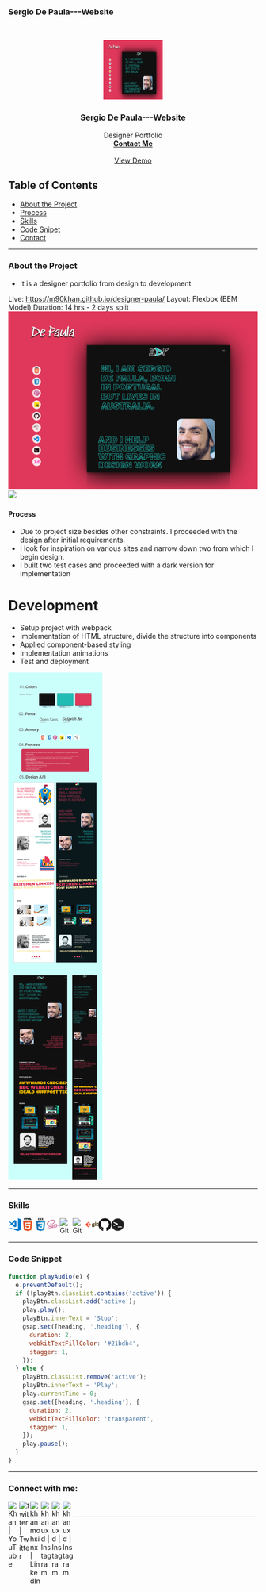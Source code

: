 ### Sergio De Paula---Website

<br />
<p align="center">
  <a href="https://m90khan.github.io/designer-paula/">
    <img src="Sergio-Cover.jpg" alt="Logo" width="120" height="120">
  </a>

  <h3 align="center">Sergio De Paula---Website  </h3>

  <p align="center">
Designer Portfolio <br />
    <a href="m90khan@gmail.com"><strong>Contact Me</strong></a>
    <br />
    <br />
    <a href="https://m90khan.github.io/designer-paula/">View Demo</a>
    
   </p>
</p>

## Table of Contents

- [About the Project](#about-the-project)
- [Process](#process)
- [Skills](#skills)
- [Code Snipet](#code)
- [Contact](#Contact)

---

### About the Project

- It is a designer portfolio from design to development.

Live: https://m90khan.github.io/designer-paula/
Layout: Flexbox (BEM Model)
Duration: 14 hrs - 2 days split
<img src="Sergio-Cover.jpg">
<img src="sergio.gif">

#### Process

- Due to project size besides other constraints. I proceeded with the design after initial requirements.
- I look for inspiration on various sites and narrow down two from which I begin design.
- I built two test cases and proceeded with a dark version for implementation

# Development

- Setup project with webpack
- Implementation of HTML structure, divide the structure into components
- Applied component-based styling
- Implementation animations
- Test and deployment

<img src="overview.jpg">

---

### Skills

[<img align="left" alt="Visual Studio Code" width="26px" src="https://raw.githubusercontent.com/github/explore/80688e429a7d4ef2fca1e82350fe8e3517d3494d/topics/visual-studio-code/visual-studio-code.png" />][youtube]
[<img align="left" alt="HTML5" width="26px" src="https://raw.githubusercontent.com/github/explore/80688e429a7d4ef2fca1e82350fe8e3517d3494d/topics/html/html.png" />][youtube]
[<img align="left" alt="CSS3" width="26px" src="https://raw.githubusercontent.com/github/explore/80688e429a7d4ef2fca1e82350fe8e3517d3494d/topics/css/css.png" />][youtube]
[<img align="left" alt="Sass" width="26px" src="https://raw.githubusercontent.com/github/explore/80688e429a7d4ef2fca1e82350fe8e3517d3494d/topics/sass/sass.png" />][youtube]
[<img align="left" alt="Git" width="26px" src="https://www.w3schools.com/whatis/img_js.png" />][youtube]
[<img align="left" alt="Git" width="26px" src="https://greensock.com/uploads/set_resources_4/84c1e40ea0e759e3f1505eb1788ddf3c_greensock-logo.svg" />][youtube]
[<img align="left" alt="Git" width="26px" src="https://raw.githubusercontent.com/github/explore/80688e429a7d4ef2fca1e82350fe8e3517d3494d/topics/git/git.png" />][youtube]
[<img align="left" alt="GitHub" width="26px" src="https://raw.githubusercontent.com/github/explore/78df643247d429f6cc873026c0622819ad797942/topics/github/github.png" />][youtube]
[<img align="left" alt="Terminal" width="26px" src="https://raw.githubusercontent.com/github/explore/80688e429a7d4ef2fca1e82350fe8e3517d3494d/topics/terminal/terminal.png" />][youtube]
<br />
<br />

---

### Code Snippet

```javascript
function playAudio(e) {
  e.preventDefault();
  if (!playBtn.classList.contains('active')) {
    playBtn.classList.add('active');
    play.play();
    playBtn.innerText = 'Stop';
    gsap.set([heading, '.heading'], {
      duration: 2,
      webkitTextFillColor: '#21bdb4',
      stagger: 1,
    });
  } else {
    playBtn.classList.remove('active');
    playBtn.innerText = 'Play';
    play.currentTime = 0;
    gsap.set([heading, '.heading'], {
      duration: 2,
      webkitTextFillColor: 'transparent',
      stagger: 1,
    });
    play.pause();
  }
}
```

---

### Connect with me:

[<img align="left" alt="Khan | YouTube" width="22px" src="https://cdn.jsdelivr.net/npm/simple-icons@v3/icons/youtube.svg" />][youtube]

[<img align="left" alt="twitter | Twitter" width="22px" src="https://cdn.jsdelivr.net/npm/simple-icons@v3/icons/twitter.svg" />][twitter]
[<img align="left" alt="khanmohsinx | LinkedIn" width="22px" src="https://cdn.jsdelivr.net/npm/simple-icons@v3/icons/linkedin.svg" />][linkedin]
[<img align="left" alt="khanuxd | Instagram" width="22px" src="https://cdn.jsdelivr.net/npm/simple-icons@v3/icons/instagram.svg" />][instagram]
[<img align="left" alt="khanuxd | Instagram" width="22px" src="https://cdn.jsdelivr.net/npm/simple-icons@3.13.0/icons/behance.svg" />][behance]
[<img align="left" alt="khanuxd | Instagram" width="22px" src="https://cdn.jsdelivr.net/npm/simple-icons@3.13.0/icons/dribbble.svg" />][dribble]
<br />

---

[youtube]: https://www.youtube.com/channel/UC96rVfdTKsjZpREnH6CaCOw
[twitter]: https://twitter.com/m90khan
[linkedin]: www.linkedin.com/in/uxdkhan
[instagram]: https://www.instagram.com/uxd.khan/
[behance]: https://www.behance.net/Khan_Mohsin
[dribble]: https://dribbble.com/uxdkhan
